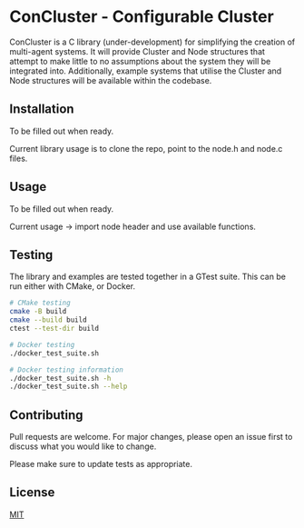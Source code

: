 # ConCluster - Configurable Cluster

ConCluster is a C library (under-development) for simplifying the creation of multi-agent systems.
It will provide Cluster and Node structures that attempt to make little to no assumptions about the
system they will be integrated into. Additionally, example systems that utilise the Cluster and Node
structures will be available within the codebase.

## Installation

To be filled out when ready.

Current library usage is to clone the repo, point to the node.h and
node.c files.

## Usage

To be filled out when ready.

Current usage -> import node header and use available functions.

## Testing

The library and examples are tested together in a GTest suite. This can be run either with CMake,
or Docker.

```bash
# CMake testing
cmake -B build
cmake --build build
ctest --test-dir build

# Docker testing
./docker_test_suite.sh

# Docker testing information
./docker_test_suite.sh -h
./docker_test_suite.sh --help
```

## Contributing

Pull requests are welcome. For major changes, please open an issue first
to discuss what you would like to change.

Please make sure to update tests as appropriate.

## License

[MIT](https://choosealicense.com/licenses/mit/)
